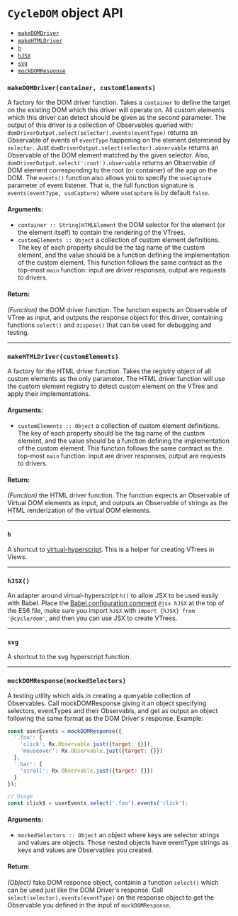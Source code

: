 
# `CycleDOM` object API

- [`makeDOMDriver`](#makeDOMDriver)
- [`makeHTMLDriver`](#makeHTMLDriver)
- [`h`](#h)
- [`hJSX`](#hJSX)
- [`svg`](#svg)
- [`mockDOMResponse`](#mockDOMResponse)

### <a id="makeDOMDriver"></a> `makeDOMDriver(container, customElements)`

A factory for the DOM driver function. Takes a `container` to define the
target on the existing DOM which this driver will operate on. All custom
elements which this driver can detect should be given as the second
parameter. The output of this driver is a collection of Observables queried
with: `domDriverOutput.select(selector).events(eventType)` returns an
Observable of events of `eventType` happening on the element determined by
`selector`. Just `domDriverOutput.select(selector).observable` returns
an Observable of the DOM element matched by the given selector. Also,
`domDriverOutput.select(':root').observable` returns an Observable of
DOM element corresponding to the root (or container) of the app on the DOM.
The `events()` function also allows you to specify the `useCapture`
parameter of event listener. That is, the full function signature is
`events(eventType, useCapture)` where `useCapture` is by default `false`.

#### Arguments:

- `container :: String|HTMLElement` the DOM selector for the element (or the element itself) to contain the rendering of the VTrees.
- `customElements :: Object` a collection of custom element definitions. The key of each property should be the tag name of the custom element, and
the value should be a function defining the implementation of the custom
element. This function follows the same contract as the top-most `main`
function: input are driver responses, output are requests to drivers.

#### Return:

*(Function)* the DOM driver function. The function expects an Observable of VTree as input, and outputs the response object for this
driver, containing functions `select()` and `dispose()` that can be used
for debugging and testing.

- - -

### <a id="makeHTMLDriver"></a> `makeHTMLDriver(customElements)`

A factory for the HTML driver function. Takes the registry object of all
custom elements as the only parameter. The HTML driver function will use
the custom element registry to detect custom element on the VTree and apply
their implementations.

#### Arguments:

- `customElements :: Object` a collection of custom element definitions. The key of each property should be the tag name of the custom element, and
the value should be a function defining the implementation of the custom
element. This function follows the same contract as the top-most `main`
function: input are driver responses, output are requests to drivers.

#### Return:

*(Function)* the HTML driver function. The function expects an Observable of Virtual DOM elements as input, and outputs an Observable of
strings as the HTML renderization of the virtual DOM elements.

- - -

### <a id="h"></a> `h`

A shortcut to [virtual-hyperscript](
https://github.com/Matt-Esch/virtual-dom/tree/master/virtual-hyperscript).
This is a helper for creating VTrees in Views.

- - -

### <a id="hJSX"></a> `hJSX()`

An adapter around virtual-hyperscript `h()` to allow JSX to be used easily
with Babel. Place the [Babel configuration comment](
http://babeljs.io/docs/advanced/transformers/other/react/) `@jsx hJSX` at
the top of the ES6 file, make sure you import `hJSX` with
`import {hJSX} from '@cycle/dom'`, and then you can use JSX to create
VTrees.

- - -

### <a id="svg"></a> `svg`

A shortcut to the svg hyperscript function.

- - -

### <a id="mockDOMResponse"></a> `mockDOMResponse(mockedSelectors)`

A testing utility which aids in creating a queryable collection of
Observables. Call mockDOMResponse giving it an object specifying selectors,
eventTypes and their Observabls, and get as output an object following the
same format as the DOM Driver's response. Example:

```js
const userEvents = mockDOMResponse({
  '.foo': {
    'click': Rx.Observable.just({target: {}}),
    'mouseover': Rx.Observable.just({target: {}})
  },
  '.bar': {
    'scroll': Rx.Observable.just({target: {}})
  }
});

// Usage
const click$ = userEvents.select('.foo').events('click');
```

#### Arguments:

- `mockedSelectors :: Object` an object where keys are selector strings and values are objects. Those nested objects have eventType strings as keys
and values are Observables you created.

#### Return:

*(Object)* fake DOM response object, containin a function `select()` which can be used just like the DOM Driver's response. Call
`select(selector).events(eventType)` on the response object to get the
Observable you defined in the input of `mockDOMResponse`.
